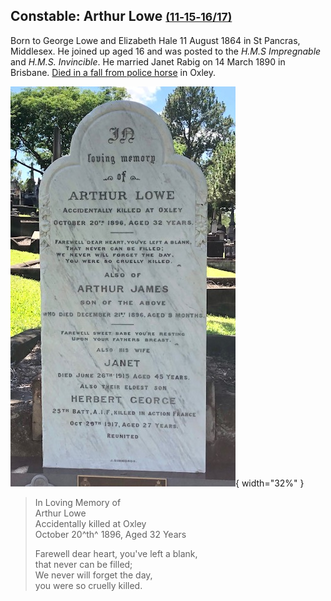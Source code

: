 ## Constable: Arthur Lowe <small>[(11‑15‑16/17)](https://brisbane.discovereverafter.com/profile/31910236 "Go to Memorial Information" )</small>

Born to George Lowe and Elizabeth Hale 11 August 1864 in St Pancras, Middlesex. He joined up aged 16 and was posted to the *H.M.S Impregnable* and *H.M.S. Invincible*. He married Janet Rabig on 14 March 1890 in Brisbane. [Died in a fall from police horse](https://trove.nla.gov.au/newspaper/article/183099947) in Oxley.

![Arthur Lowe's headstone](../assets/arthur-lowe.jpg){ width="32%" }

>In Loving Memory of  <br>
>Arthur Lowe   <br>
>Accidentally killed at Oxley  <br>
>October 20^th^ 1896, Aged 32 Years  <br>
> 
>Farewell dear heart, you've left a blank,  <br>
>that never can be filled;  <br>
>We never will forget the day,  <br>
>you were so cruelly killed.  <br>
